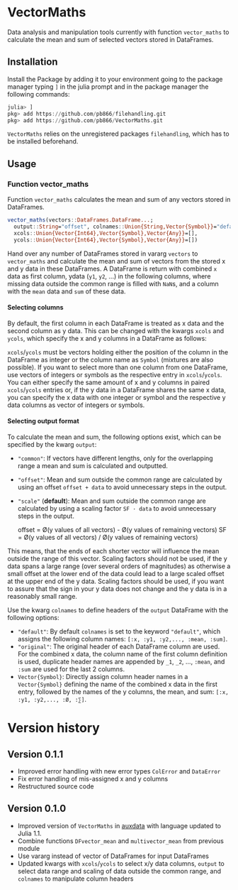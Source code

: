 VectorMaths
===========

Data analysis and manipulation tools currently with function `vector_maths` to
calculate the mean and sum of selected vectors stored in DataFrames.

Installation
------------

Install the Package by adding it to your environment going to the package
manager typing `]` in the julia prompt and in the package manager the following commands:

```julia
julia> ]
pkg> add https://github.com/pb866/filehandling.git
pkg> add https://github.com/pb866/VectorMaths.git
```

`VectorMaths` relies on the unregistered packages `filehandling`, which has to be
installed beforehand.


Usage
-----

### Function vector_maths
Function `vector_maths` calculates the mean and sum of any vectors stored in DataFrames.

```julia
vector_maths(vectors::DataFrames.DataFrame...;
  output::String="offset", colnames::Union{String,Vector{Symbol}}="default",
  xcols::Union{Vector{Int64},Vector{Symbol},Vector{Any}}=[],
  ycols::Union{Vector{Int64},Vector{Symbol},Vector{Any}}=[])
```

Hand over any number of DataFrames stored in vararg `vectors` to `vector_maths`
and calculate the mean and sum of vectors from the stored x and y data in these
DataFrames.
A DataFrame is return with combined `x` data as first column, ydata (`y1`, `y2`, ...)
in the following columns, where missing data outside the common range is filled
with `NaN`s, and a column with the `mean` data and `sum` of these data.


#### Selecting columns

By default, the first column in each DataFrame is treated as x data and the second
column as y data. This can be changed with the kwargs `xcols` and `ycols`, which
specify the x and y columns in a DataFrame as follows:

`xcols`/`ycols` must be vectors holding either the position of the column in the
DataFrame as integer or the column name as `Symbol` (mixtures are also possible).
If you want to select more than one column from one DataFrame, use vectors of
integers or symbols as the respective entry in `xcols`/`ycols`. You can either
specify the same amount of x and y columns in paired `xcols`/`ycols` entries or,
if the y data in a DataFrame shares the same x data, you can specify the x data
with one integer or symbol and the respective y data columns as vector of integers
or symbols.


#### Selecting output format

To calculate the mean and sum, the following options exist, which can be specified
by the kwarg `output`:
- `"common"`: If vectors have different lengths, only for the overlapping range
a mean and sum is calculated and outputted.
- `"offset"`: Mean and sum outside the common range are calculated by using an offset
`offset + data` to avoid unnecessary steps in the output.
- `"scale"` (**default**): Mean and sum outside the common range are calculated
by using a scaling factor `SF · data` to avoid unnecessary steps in the output.

    offset = Ø(y values of all vectors) - Ø(y values of remaining vectors)
    SF = Ø(y values of all vectors) / Ø(y values of remaining vectors)

This means, that the ends of each shorter vector will influence the mean outside
the range of this vector. Scaling factors should not be used, if the y data spans
a large range (over several orders of magnitudes) as otherwise a small offset at
the lower end of the data could lead to a large scaled offset at the upper end of
the y data. Scaling factors should be used, if you want to assure that the sign
in your y data does not change and the y data is in a reasonably small range.

Use the kwarg `colnames` to define headers of the `output` DataFrame with the
following options:
- `"default"`: By default `colnames` is set to the keyword `"default"`, which assigns
the following column names: `[:x, :y1, :y2,..., :mean, :sum]`.
- `"original"`: The original header of each DataFrame column are used. For the combined
x data, the column name of the first column definition is used, duplicate header
names are appended by `_1`, `_2`, ..., `:mean`, and `:sum` are used for the last
2 columns.
- `Vector{Symbol}`: Directly assign column header names in a `Vector{Symbol}` defining
the name of the combined x data in the first entry, followed by the names of the
y columns, the mean, and sum: `[:x, :y1, :y2,..., :Ø, :∑]`.


Version history
===============

Version 0.1.1
-------------
- Improved error handling with new error types `ColError` and `DataError`
- Fix error handling of mis-assigned x and y columns
- Restructured source code

Version 0.1.0
-------------
- Improved version of `VectorMaths` in [auxdata](https://github.com/pb866/auxdata.git) with language updated to Julia 1.1.
- Combine functions `DFvector_mean` and `multivector_mean` from previous module
- Use vararg instead of vector of DataFrames for input DataFrames
- Updated kwargs with `xcols`/`ycols` to select x/y data columns, `output` to select data range and scaling of data outside the common range, and `colnames` to manipulate column headers
